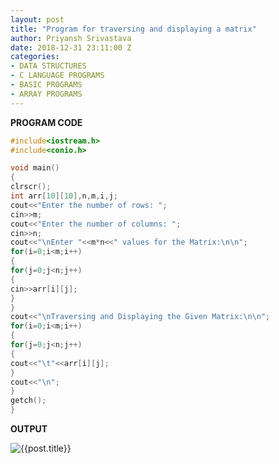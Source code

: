 ```yaml
---
layout: post
title: "Program for traversing and displaying a matrix"
author: Priyansh Srivastava
date: 2018-12-31 23:11:00 Z
categories:
- DATA STRUCTURES
- C LANGUAGE PROGRAMS
- BASIC PROGRAMS
- ARRAY PROGRAMS
---
```


**PROGRAM CODE**

```c
#include<iostream.h>
#include<conio.h>

void main()
{
clrscr();
int arr[10][10],n,m,i,j;
cout<<"Enter the number of rows: ";
cin>>m;
cout<<"Enter the number of columns: ";
cin>>n;
cout<<"\nEnter "<<m*n<<" values for the Matrix:\n\n";
for(i=0;i<m;i++)
{
for(j=0;j<n;j++)
{
cin>>arr[i][j];
}
}
cout<<"\nTraversing and Displaying the Given Matrix:\n\n";
for(i=0;i<m;i++)
{
for(j=0;j<n;j++)
{
cout<<"\t"<<arr[i][j];
}
cout<<"\n";
}
getch();
}
```

**OUTPUT**

![{{post.title}}]({{site.baseurl}}/assets/post_images/ds1.jpg)
